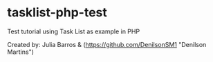 # tasklist-php-test
Test tutorial using Task List as example in PHP

Created by: Julia Barros & (https://github.com/DenilsonSM1 "Denilson Martins")
